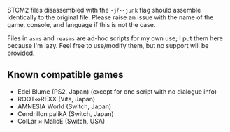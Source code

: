 STCM2 files disassembled with the `-j`/`--junk` flag should assemble identically to the original file.
Please raise an issue with the name of the game, console, and language if this is not the case.

Files in `asms` and `reasms` are ad-hoc scripts for my own use; I put them here because I'm lazy. Feel free to use/modify them, but no support will be provided.

## Known compatible games
- Edel Blume (PS2, Japan) (except for one script with no dialogue info)
- ROOT∞REXX (Vita, Japan)
- AMNESIA World (Switch, Japan)
- Cendrillon palikA (Switch, Japan)
- ColLar × MalicE (Switch, USA)
